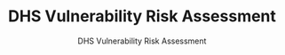 ---
layout: resources-landing
title: "DHS Vulnerability Risk Assessment"
subtitle: "DHS Vulnerability Risk Assessment"
filters: federal-financial-assistance cfr training
doc-link: ../assets/files/Panel1_DHS-Vulnerabilitiy-Risk-Assessment-1.docm
---